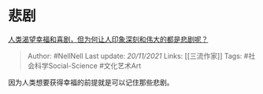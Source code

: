 # 悲剧
[人类渴望幸福和喜剧，但为何让人印象深刻和伟大的都是悲剧呢？](https://www.zhihu.com/question/416892639/answer/2231564221)

> Author: #NellNell 
Last update: *20/11/2021* 
Links: [[三流作家]]
Tags: #社会科学Social-Science #文化艺术Art 

因为人类想要获得幸福的前提就是可以记住那些悲剧。